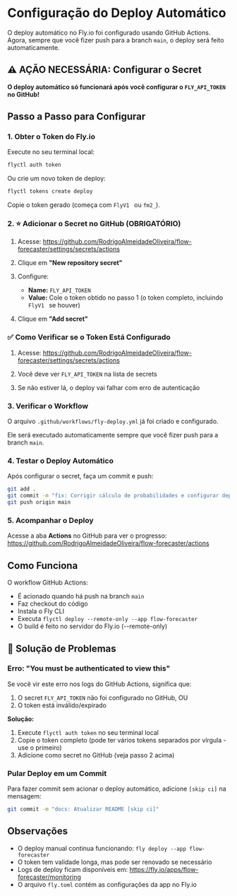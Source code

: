 # Configuração do Deploy Automático

O deploy automático no Fly.io foi configurado usando GitHub Actions. Agora, sempre que você fizer push para a branch `main`, o deploy será feito automaticamente.

## ⚠️ AÇÃO NECESSÁRIA: Configurar o Secret

**O deploy automático só funcionará após você configurar o `FLY_API_TOKEN` no GitHub!**

## Passo a Passo para Configurar

### 1. Obter o Token do Fly.io

Execute no seu terminal local:

```bash
flyctl auth token
```

Ou crie um novo token de deploy:

```bash
flyctl tokens create deploy
```

Copie o token gerado (começa com `FlyV1 ` ou `fm2_`).

### 2. ⭐ Adicionar o Secret no GitHub (OBRIGATÓRIO)

1. Acesse: https://github.com/RodrigoAlmeidadeOliveira/flow-forecaster/settings/secrets/actions

2. Clique em **"New repository secret"**

3. Configure:
   - **Name:** `FLY_API_TOKEN`
   - **Value:** Cole o token obtido no passo 1 (o token completo, incluindo `FlyV1 ` se houver)

4. Clique em **"Add secret"**

### ✅ Como Verificar se o Token Está Configurado

1. Acesse: https://github.com/RodrigoAlmeidadeOliveira/flow-forecaster/settings/secrets/actions

2. Você deve ver `FLY_API_TOKEN` na lista de secrets

3. Se não estiver lá, o deploy vai falhar com erro de autenticação

### 3. Verificar o Workflow

O arquivo `.github/workflows/fly-deploy.yml` já foi criado e configurado.

Ele será executado automaticamente sempre que você fizer push para a branch `main`.

### 4. Testar o Deploy Automático

Após configurar o secret, faça um commit e push:

```bash
git add .
git commit -m "fix: Corrigir cálculo de probabilidades e configurar deploy automático"
git push origin main
```

### 5. Acompanhar o Deploy

Acesse a aba **Actions** no GitHub para ver o progresso:
https://github.com/RodrigoAlmeidadeOliveira/flow-forecaster/actions

## Como Funciona

O workflow GitHub Actions:
- É acionado quando há push na branch `main`
- Faz checkout do código
- Instala o Fly CLI
- Executa `flyctl deploy --remote-only --app flow-forecaster`
- O build é feito no servidor do Fly.io (--remote-only)

## 🔧 Solução de Problemas

### Erro: "You must be authenticated to view this"

Se você vir este erro nos logs do GitHub Actions, significa que:
1. O secret `FLY_API_TOKEN` não foi configurado no GitHub, OU
2. O token está inválido/expirado

**Solução:**
1. Execute `flyctl auth token` no seu terminal local
2. Copie o token completo (pode ter vários tokens separados por vírgula - use o primeiro)
3. Adicione como secret no GitHub (veja passo 2 acima)

### Pular Deploy em um Commit

Para fazer commit sem acionar o deploy automático, adicione `[skip ci]` na mensagem:

```bash
git commit -m "docs: Atualizar README [skip ci]"
```

## Observações

- O deploy manual continua funcionando: `fly deploy --app flow-forecaster`
- O token tem validade longa, mas pode ser renovado se necessário
- Logs de deploy ficam disponíveis em: https://fly.io/apps/flow-forecaster/monitoring
- O arquivo `fly.toml` contém as configurações da app no Fly.io
